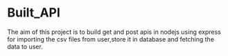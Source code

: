 # Built_API
The aim of this project is to build get and post apis in nodejs using express for importing the csv files from user,store it in database and fetching the data to user.
